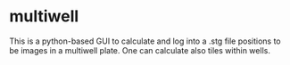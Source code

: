 # multiwell

This is a python-based GUI to calculate and log into a .stg file positions to be images in a multiwell plate. One can calculate also tiles within wells.
